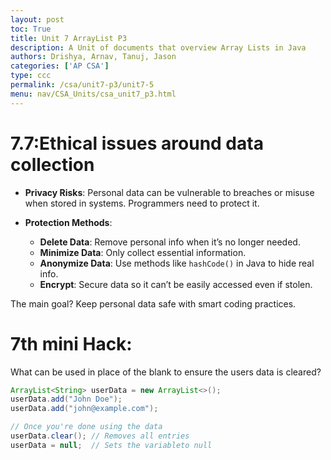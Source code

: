```yaml
---
layout: post
toc: True
title: Unit 7 ArrayList P3
description: A Unit of documents that overview Array Lists in Java
authors: Drishya, Arnav, Tanuj, Jason
categories: ['AP CSA']
type: ccc
permalink: /csa/unit7-p3/unit7-5
menu: nav/CSA_Units/csa_unit7_p3.html
---
```


# 7.7:Ethical issues around data collection

- **Privacy Risks**: Personal data can be vulnerable to breaches or misuse when stored in systems. Programmers need to protect it.
  
- **Protection Methods**:
  - **Delete Data**: Remove personal info when it’s no longer needed.
  - **Minimize Data**: Only collect essential information.
  - **Anonymize Data**: Use methods like `hashCode()` in Java to hide real info.
  - **Encrypt**: Secure data so it can’t be easily accessed even if stolen.

The main goal? Keep personal data safe with smart coding practices.

# 7th mini Hack:
What can be used in place of the blank to ensure the users data is cleared?


```java
ArrayList<String> userData = new ArrayList<>();
userData.add("John Doe");
userData.add("john@example.com");

// Once you're done using the data
userData.clear(); // Removes all entries
userData = null;  // Sets the variableto null
```
